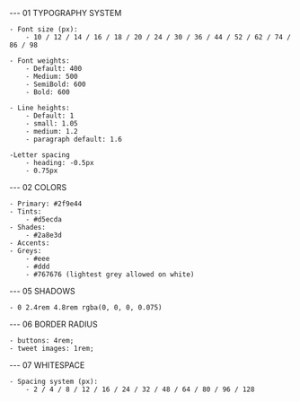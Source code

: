 --- 01 TYPOGRAPHY SYSTEM

    - Font size (px):
        - 10 / 12 / 14 / 16 / 18 / 20 / 24 / 30 / 36 / 44 / 52 / 62 / 74 / 86 / 98

    - Font weights:
        - Default: 400
        - Medium: 500
        - SemiBold: 600
        - Bold: 600

    - Line heights:
        - Default: 1
        - small: 1.05
        - medium: 1.2
        - paragraph default: 1.6

    -Letter spacing
        - heading: -0.5px
        - 0.75px

--- 02 COLORS

    - Primary: #2f9e44
    - Tints:
        - #d5ecda
    - Shades:
        - #2a8e3d
    - Accents:
    - Greys:
        - #eee
        - #ddd
        - #767676 (lightest grey allowed on white)

--- 05 SHADOWS

    - 0 2.4rem 4.8rem rgba(0, 0, 0, 0.075)

--- 06 BORDER RADIUS

    - buttons: 4rem;
    - tweet images: 1rem;

--- 07 WHITESPACE

    - Spacing system (px):
        - 2 / 4 / 8 / 12 / 16 / 24 / 32 / 48 / 64 / 80 / 96 / 128
